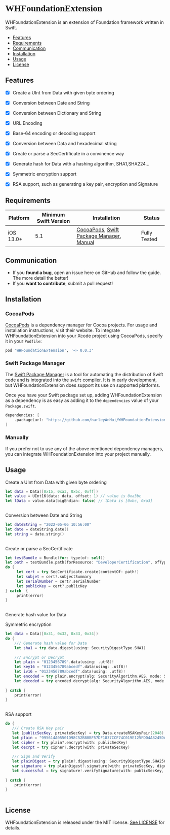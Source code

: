 # <font face="微软雅黑" >WHFoundationExtension</font>

WHFoundationExtension is an extension of Foundation framework written in Swift.

- [Features](#features)
- [Requirements](#requirements)
- [Communication](#communication)
- [Installation](#installation)
- [Usage](#Usage)
- [License](#license)

## Features

- [x] Create a UInt from Data with given byte ordering
- [x] Conversion between Date and String
- [x] Conversion between Dictionary and String
- [x] URL Encoding
- [x] Base-64 encoding or decoding support
- [x] Conversion between Data and hexadecimal string
- [x] Create or parse a SecCertificate in a convinence way
- [x] Generate hash for Data with a hashing algorithm, SHA1,SHA224...
- [x] Symmetric encryption support
- [x] RSA support, such as generating a key pair, encryption and Signature


## Requirements

| Platform | Minimum Swift Version | Installation | Status |
| --- | --- | --- | --- |
| iOS 13.0+ | 5.1 | [CocoaPods](#cocoapods), [Swift Package Manager](#swift-package-manager), [Manual](#manually) | Fully Tested |


## Communication

- If you **found a bug**, open an issue here on GitHub and follow the guide. The more detail the better!
- If you **want to contribute**, submit a pull request!

## Installation

### CocoaPods

[CocoaPods](https://cocoapods.org) is a dependency manager for Cocoa projects. For usage and installation instructions, visit their website. To integrate WHFoundationExtension into your Xcode project using CocoaPods, specify it in your `Podfile`:

```ruby
pod 'WHFoundationExtension', '~> 0.0.3'
```

### Swift Package Manager

The [Swift Package Manager](https://swift.org/package-manager/) is a tool for automating the distribution of Swift code and is integrated into the `swift` compiler. It is in early development, but WHFoundationExtension does support its use on supported platforms.

Once you have your Swift package set up, adding WHFoundationExtension as a dependency is as easy as adding it to the `dependencies` value of your `Package.swift`.

```swift
dependencies: [
    .package(url: "https://github.com/harleyAnHui/WHFoundationExtension.git", .upToNextMajor(from: "0.0.3"))
]
```

### Manually

If you prefer not to use any of the above mentioned dependency managers, you can integrate WHFoundationExtension into your project manually.


## Usage

Create a UInt from Data with given byte ordering

```swift
let data = Data([0x15, 0xa3, 0xbc, 0xff])
let value = UInt16(data: data, offset: 1) // value is 0xa3bc
let lData = value.data(bigEndian: false) // lData is [0xbc, 0xa3]
        
```

Conversion between Date and String

```swift
let dateString = "2022-05-06 10:56:00"
let date = dateString.date()
let string = date.string()
        
```

Create or parse a SecCertificate

```swift
let testBundle = Bundle(for: type(of: self))
let path = testBundle.path(forResource: "DeveloperCertification", ofType: ".cer")
do {
     let cert = try SecCertificate.create(contentOf: path!)
     let subjet = cert?.subjectSummary
     let serialNumber = cert?.serialNumber
     let publicKey = cert?.publicKey
} catch  {
     print(error)
}
        
```

Generate hash value for Data

Symmetric encryption


```swift
let data = Data([0x31, 0x32, 0x33, 0x34])
do {
	/// Generate hash value for Data
	let sha1 = try data.digest(using: SecurityDigestType.SHA1)
	
	/// Encrypt or Decrypt
	let plain = "0123456789".data(using: .utf8)!
	let key16 = "0123456789abcedf".data(using: .utf8)!
    let iv16 = "0123456789abcedf".data(using: .utf8)!
    let encoded = try plain.encrypt(alg: SecurityAlgorithm.AES, mode: SecurityMode.CFB, padding: SecurityPadding.ISO7816Padding, key: key16, iv: iv16)
	let decoded = try encoded.decrypt(alg: SecurityAlgorithm.AES, mode: SecurityMode.CFB, padding: SecurityPadding.ISO7816Padding, key: key16, iv: iv16)
   
} catch {
	print(error)
}
        
```

RSA support


```swift
do {
   /// Create RSA Key pair
   let (publicSecKey, privateSecKey) = try Data.createRSAKeyPair(2048)
   let plain = "995614A05501D98C52B80BF57DF1837CCF74C019E125FDD4A8245DA9CF6FC6F357BEC04E9DBD7E802E10FF94CB3E6F7DF442B027F0DE07432C701D9F08ADB3A3BEDF71AD325A4FF7F61D7430559806E6F615FF756038BD0868D8BCC5BD41C375831ECE4D489E9EECD66E0952BEA1B9947BE86B20AE985029BA357E0FBDE1CE41".data(using: .utf8)
   let cipher = try plain?.encrypt(with: publicSecKey)
   let decrpt = try cipher?.decrpt(with: privateSecKey)
   
   /// Sign and Verify
   let plainDigest = try plain?.digest(using: SecurityDigestType.SHA256)
   var signature = try plainDigest?.signature(with: privateSecKey, digestType: SecurityDigestType.SHA256)
   let successful = try signature!.verifySignature(with: publicSecKey, dataToSign: plainDigest!, digestType: SecurityDigestType.SHA256)
   
} catch {
	print(error)
}
        
```



## License

WHFoundationExtension is released under the MIT license. [See LICENSE](https://github.com/Alamofire/Alamofire/blob/master/LICENSE) for details.

